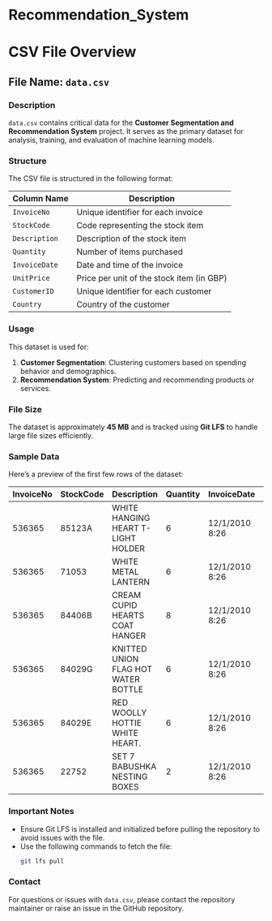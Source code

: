 # Recommendation_System
# CSV File Overview

## File Name: `data.csv`

### Description
`data.csv` contains critical data for the **Customer Segmentation and Recommendation System** project. It serves as the primary dataset for analysis, training, and evaluation of machine learning models.

### Structure
The CSV file is structured in the following format:

| Column Name      | Description                                      |
|------------------|--------------------------------------------------|
| `InvoiceNo`      | Unique identifier for each invoice              |
| `StockCode`      | Code representing the stock item                |
| `Description`    | Description of the stock item                   |
| `Quantity`       | Number of items purchased                       |
| `InvoiceDate`    | Date and time of the invoice                    |
| `UnitPrice`      | Price per unit of the stock item (in GBP)       |
| `CustomerID`     | Unique identifier for each customer             |
| `Country`        | Country of the customer                         |

### Usage
This dataset is used for:
1. **Customer Segmentation**: Clustering customers based on spending behavior and demographics.
2. **Recommendation System**: Predicting and recommending products or services.

### File Size
The dataset is approximately **45 MB** and is tracked using **Git LFS** to handle large file sizes efficiently.

### Sample Data
Here’s a preview of the first few rows of the dataset:

| InvoiceNo | StockCode | Description                        | Quantity | InvoiceDate       | UnitPrice | CustomerID | Country         |
|-----------|-----------|------------------------------------|----------|-------------------|-----------|------------|-----------------|
| 536365    | 85123A    | WHITE HANGING HEART T-LIGHT HOLDER | 6        | 12/1/2010 8:26   | 2.55      | 17850      | United Kingdom  |
| 536365    | 71053     | WHITE METAL LANTERN               | 6        | 12/1/2010 8:26   | 3.39      | 17850      | United Kingdom  |
| 536365    | 84406B    | CREAM CUPID HEARTS COAT HANGER    | 8        | 12/1/2010 8:26   | 2.75      | 17850      | United Kingdom  |
| 536365    | 84029G    | KNITTED UNION FLAG HOT WATER BOTTLE| 6        | 12/1/2010 8:26   | 3.39      | 17850      | United Kingdom  |
| 536365    | 84029E    | RED WOOLLY HOTTIE WHITE HEART.    | 6        | 12/1/2010 8:26   | 3.39      | 17850      | United Kingdom  |
| 536365    | 22752     | SET 7 BABUSHKA NESTING BOXES      | 2        | 12/1/2010 8:26   | 7.65      | 17850      | United Kingdom  |

### Important Notes
- Ensure Git LFS is installed and initialized before pulling the repository to avoid issues with the file.
- Use the following commands to fetch the file:
  ```bash
  git lfs pull
  ```

### Contact
For questions or issues with `data.csv`, please contact the repository maintainer or raise an issue in the GitHub repository.
